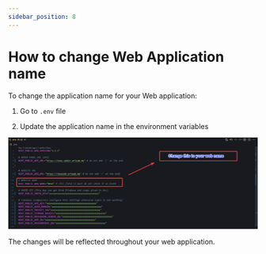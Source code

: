 ```yaml
---
sidebar_position: 8
---
```


# How to change Web Application name

To change the application name for your Web application:

1. Go to `.env` file

2. Update the application name in the environment variables

![Web Title](/images/web/web-name.png)

The changes will be reflected throughout your web application.
